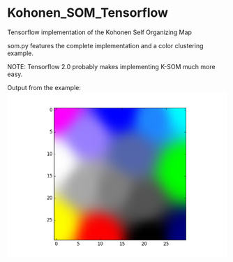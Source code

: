 # Kohonen_SOM_Tensorflow
Tensorflow implementation of the Kohonen Self Organizing Map

som.py features the complete implementation and a color clustering example.

NOTE: Tensorflow 2.0 probably makes implementing K-SOM much more easy.

Output from the example:
![alt tag](images/colors.png)


